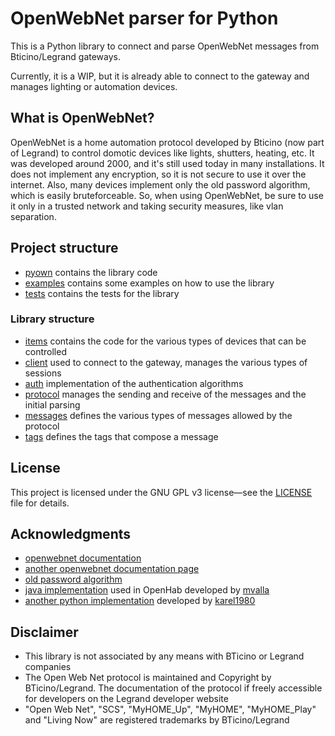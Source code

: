 # OpenWebNet parser for Python

This is a Python library to connect and parse OpenWebNet messages from Bticino/Legrand gateways.

Currently, it is a WIP, but it is already able to connect to the gateway and manages lighting or automation devices.

## What is OpenWebNet?

OpenWebNet is a home automation protocol developed by Bticino (now part of Legrand) to control domotic devices like
lights, shutters, heating, etc.
It was developed around 2000, and it's still used today in many installations.
It does not implement any encryption, so it is not secure to use it over the internet.
Also, many devices implement only the old password algorithm, which is easily bruteforceable.
So, when using OpenWebNet, be sure to use it only in a trusted network and taking security measures, like vlan
separation.

## Project structure

- [pyown](pyown) contains the library code
- [examples](examples) contains some examples on how to use the library
- [tests](tests) contains the tests for the library

### Library structure

- [items](pyown/items) contains the code for the various types of devices that can be controlled
- [client](pyown/client) used to connect to the gateway, manages the various types of sessions
- [auth](pyown/auth) implementation of the authentication algorithms
- [protocol](pyown/protocol) manages the sending and receive of the messages and the initial parsing
- [messages](pyown/messages) defines the various types of messages allowed by the protocol
- [tags](pyown/tags) defines the tags that compose a message

## License

This project is licensed under the GNU GPL v3 license—see the [LICENSE](LICENSE) file for details.

## Acknowledgments

* [openwebnet documentation](https://developer.legrand.com/Documentation/)
* [another openwebnet documentation page](https://developer.legrand.com/local-interoperability/#PDF%20documentation)
* [old password algorithm](https://rosettacode.org/wiki/OpenWebNet_password#Python)
* [java implementation](https://github.com/mvalla/openwebnet4j/) used in OpenHab developed
  by [mvalla](https://github.com/mvalla)
* [another python implementation](https://github.com/karel1980/ReOpenWebNet) developed
  by [karel1980](https://github.com/karel1980)

## Disclaimer

- This library is not associated by any means with BTicino or Legrand companies
- The Open Web Net protocol is maintained and Copyright by BTicino/Legrand. The documentation of the protocol if freely
  accessible for developers on the Legrand developer website
- "Open Web Net", "SCS", "MyHOME_Up", "MyHOME", "MyHOME_Play" and "Living Now" are registered trademarks by
  BTicino/Legrand
